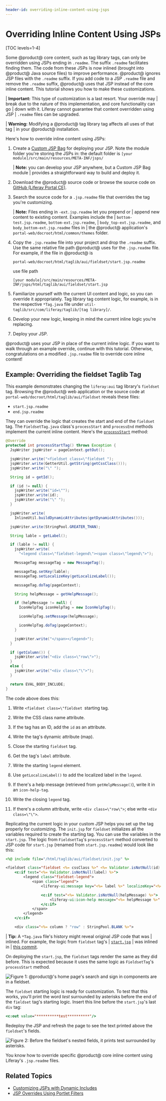 ```yaml
---
header-id: overriding-inline-content-using-jsps
---
```


# Overriding Inline Content Using JSPs

[TOC levels=1-4]

Some @product@ core content, such as tag library tags, can only be overridden 
using JSPs ending in `.readme`. The suffix `.readme` facilitates finding them. 
The code from these JSPs is now inlined (brought into @product@ Java source 
files) to improve performance. @product@ ignores JSP files with the `.readme` 
suffix. If you add code to a JSP `.readme` file and remove the `.readme` suffix, 
@product@ uses that JSP instead of the core inline content. This tutorial shows 
you how to make these customizations. 

| **Important:** This type of customization is a last resort. Your override may 
| break due to the nature of this implementation, and core functionality can go 
| down with it. Liferay cannot guarantee that content overridden using JSP 
| `.readme` files can be upgraded. 

| **Warning:** Modifying a @product@ tag library tag affects all uses of that tag 
| in your @product@ installation. 

Here's how to override inline content using JSPs:

1.  Create a [Custom JSP Bag](/docs/7-2/customization/-/knowledge_base/c/jsp-overrides-using-custom-jsp-bag)
    for deploying your JSP. Note the module folder you're storing the JSPs in: 
    the default folder is `[your module]/src/main/resources/META-INF/jsps/`

    | **Note:** you can develop your JSP anywhere, but a Custom JSP Bag module 
    | provides a straightforward way to build and deploy it.

2.  Download the @product@ source code or browse the source code on 
    [GitHub (Liferay Portal CE)](https://github.com/liferay/liferay-portal/tree/7.2.x). 

3.  Search the source code for a `.jsp.readme` file that overrides the tag 
    you're customizing. 

    | **Note:** Files ending in `-ext.jsp.readme` let you prepend or
    | append new content to existing content. Examples include the
    | `bottom-test.jsp.readme`, `bottom-ext.jsp.readme`,
    | `body_top-ext.jsp.readme`, and `body_bottom-ext.jsp.readme` files in
    | the @product@ application's `portal-web/docroot/html/common/themes` folder.

4.  Copy the `.jsp.readme` file into your project and drop the `.readme` suffix. 
    Use the same relative file path @product@ uses for the `.jsp.readme` file. 
    For example, if the file in @product@ is

        portal-web/docroot/html/taglib/aui/fieldset/start.jsp.readme

    use file path 

        [your module]/src/main/resources/META-INF/jsps/html/taglib/aui/fieldset/start.jsp

5.  Familiarize yourself with the current UI content and logic, so you can 
    override it appropriately. Tag library tag content logic, for example, is in 
    the respective `*Tag.java` file under 
    `util-taglib/src/com/liferay/taglib/[tag library]/`. 

6.  Develop your new logic, keeping in mind the current inline logic you're 
    replacing. 

7.  Deploy your JSP. 

@product@ uses your JSP in place of the current inline logic. If you want 
to walk through an example override, continue with this tutorial. Otherwise, 
congratulations on a modified `.jsp.readme` file to override core inline 
content! 

## Example: Overriding the fieldset Taglib Tag

This example demonstrates changing the `liferay:aui` tag library's `fieldset` 
tag. Browsing the @product@ web application or the source code at 
`portal-web/docroot/html/taglib/aui/fieldset` reveals these files:

- `start.jsp.readme`
- `end.jsp.readme` 

They can override the logic that creates the start and end of the `fieldset` 
tag. The `FieldsetTag.java` class's `processStart` and `processEnd` methods 
implement the current inline content. Here's the 
[`processStart`](https://github.com/liferay/liferay-portal/blob/7.2.x/util-taglib/src/com/liferay/taglib/aui/FieldsetTag.java#L86-L141)
method:

```java
@Override
protected int processStartTag() throws Exception {
  JspWriter jspWriter = pageContext.getOut();

  jspWriter.write("<fieldset class=\"fieldset ");
  jspWriter.write(GetterUtil.getString(getCssClass()));
  jspWriter.write("\" ");

  String id = getId();

  if (id != null) {
    jspWriter.write("id=\"");
    jspWriter.write(id);
    jspWriter.write("\" ");
  }

  jspWriter.write(
    InlineUtil.buildDynamicAttributes(getDynamicAttributes()));

  jspWriter.write(StringPool.GREATER_THAN);

  String lable = getLabel();

  if (lable != null) {
    jspWriter.write(
      "<legend class=\"fieldset-legend\"><span class=\"legend\">");

    MessageTag messageTag = new MessageTag();

    messageTag.setKey(lable);
    messageTag.setLocalizeKey(getLocalizeLabel());

    messageTag.doTag(pageContext);

    String helpMessage = getHelpMessage();

    if (helpMessage != null) {
      IconHelpTag iconHelpTag = new IconHelpTag();

      iconHelpTag.setMessage(helpMessage);

      iconHelpTag.doTag(pageContext);
    }

    jspWriter.write("</span></legend>");
  }

  if (getColumn()) {
    jspWriter.write("<div class=\"row\">");
  }
  else {
    jspWriter.write("<div class=\"\">");
  }

  return EVAL_BODY_INCLUDE;
}
```

The code above does this:

1.  Write `<fieldset class=\"fieldset `starting tag. 

2.  Write the CSS class name attribute. 

3.  If the tag has an ID, add the `id` as an attribute. 

4.  Write the tag's dynamic attribute (map). 

5.  Close the starting `fieldset` tag. 

6.  Get the tag's `label` attribute. 

7.  Write the starting `legend` element. 

8.  Use `getLocalizeLabel()` to add the localized label in the `legend`.

9.  If there's a help message (retrieved from `getHelpMessage()`), write it in 
    an `icon-help-tag`. 

10. Write the closing `legend` tag. 

11. If there's a column attribute, write `<div class=\"row\">`; else write 
    `<div class=\"\">`. 

Replicating the current logic in your custom JSP helps you set up the tag 
properly for customizing. The `init.jsp` for `fieldset` initializes all the 
variables required to create the starting tag. You can use the variables in the 
`start.jsp`. The logic from `FieldsetTag`'s `processStart` method converted to 
JSP code for `start.jsp` (renamed from `start.jsp.readme`) would look like this:

```jsp
<%@ include file="/html/taglib/aui/fieldset/init.jsp" %>

<fieldset class="fieldset <%= cssClass %>" <%= Validator.isNotNull(id) ? "id=\"" + id + "\"" : StringPool.BLANK %> <%= InlineUtil.buildDynamicAttributes(dynamicAttributes) %>>
	<c:if test="<%= Validator.isNotNull(label) %>">
		<legend class="fieldset-legend">
			<span class="legend">
				<liferay-ui:message key="<%= label %>" localizeKey="<%= localizeLabel %>" />

				<c:if test="<%= Validator.isNotNull(helpMessage) %>">
					<liferay-ui:icon-help message="<%= helpMessage %>" />
				</c:if>
			</span>
		</legend>
	</c:if>

	<div class="<%= column ? "row" : StringPool.BLANK %>">
```

| **Tip:** A `*Tag.java` file's history might reveal original JSP code that was 
| inlined. For example, the logic from `fieldset` tag's 
| [`start.jsp`](https://github.com/liferay/liferay-portal/blob/df22ba66eff49b76404cfda908d3cd024efbebd9/portal-web/docroot/html/taglib/aui/fieldset/start.jsp)
| was inlined in
| [this commit](https://github.com/liferay/liferay-portal/commit/7fba0775bcc1d1a0bc4d107cabfb41a90f15937c#diff-2ad802b4c0d8f7a2da45b895e89d6e46).

On deploying the `start.jsp`, the `fieldset` tags render the same as they did 
before. This is expected because it uses the same logic as `FieldsetTag`'s 
`processStart` method. 

![Figure 1: @product@'s home page's search and sign in components are in a `fieldset`.](../../images/jsp-readme-inline-fieldset.png)

The `fieldset` starting logic is ready for customization. To test that this 
works, you'll print the word *test* surrounded by asterisks before the end of 
the `fieldset` tag's starting logic. Insert this line before the `start.jsp`'s 
last `div` tag: 

```jsp
<c:out value="**********test**********"/>
```

Redeploy the JSP and refresh the page to see the text printed above the 
`fieldset`'s fields. 

![Figure 2: Before the `fieldset`'s nested fields, it prints *test* surrounded by asterisks.](../../images/jsp-readme-override-inline-fieldset.png)

You know how to override specific @product@ core inline content using Liferay's 
`.jsp.readme` files. 

## Related Topics

- [Customizing JSPs with Dynamic Includes](/docs/7-2/customization/-/knowledge_base/c/customizing-jsps-with-dynamic-includes)
- [JSP Overrides Using Portlet Filters](/docs/7-2/customization/-/knowledge_base/c/jsp-overrides-using-portlet-filters)
